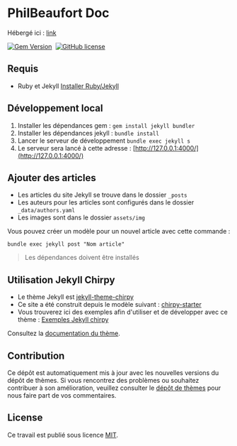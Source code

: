 # PhilBeaufort Doc

Hébergé ici : [link](http://docs.beaufort.dev)

[![Gem Version](https://img.shields.io/gem/v/jekyll-theme-chirpy)][gem]&nbsp;
[![GitHub license](https://img.shields.io/github/license/cotes2020/chirpy-starter.svg?color=blue)][mit]

## Requis

- Ruby et Jekyll [Installer Ruby/Jekyll](https://docs.beaufort.dev/posts/use-jekyll/)

## Développement local

1. Installer les dépendances gem : `gem install jekyll bundler`
1. Installer les dépendances jekyll : `bundle install`
1. Lancer le serveur de développement `bundle exec jekyll s`
1. Le serveur sera lancé à cette adresse : [http://127.0.0.1:4000/](http://127.0.0.1:4000/)

## Ajouter des articles

- Les articles du site Jekyll se trouve dans le dossier `_posts`
- Les auteurs pour les articles sont configurés dans le dossier `_data/authors.yaml`
- Les images sont dans le dossier `assets/img`

Vous pouvez créer un modèle pour un nouvel article avec cette commande :

```shell
bundle exec jekyll post "Nom article"
```

> Les dépendances doivent être installés

## Utilisation Jekyll Chirpy

- Le thème Jekyll est [jekyll-theme-chirpy][chirpy]
- Ce site a été construit depuis le modèle suivant : [chirpy-starter](https://github.com/cotes2020/chirpy-starter)
- Vous trouverez ici des exemples afin d'utiliser et de développer avec ce thème : [Exemples Jekyll chirpy](https://chirpy.cotes.page/)

Consultez la [documentation du thème](https://github.com/cotes2020/jekyll-theme-chirpy/wiki).

## Contribution

Ce dépôt est automatiquement mis à jour avec les nouvelles versions du dépôt de thèmes. Si vous rencontrez des problèmes ou souhaitez contribuer à son amélioration, veuillez consulter le [dépôt de thèmes][chirpy] pour nous faire part de vos commentaires.

## License

Ce travail est publié sous licence [MIT][mit].

[gem]: https://rubygems.org/gems/jekyll-theme-chirpy
[chirpy]: https://github.com/cotes2020/jekyll-theme-chirpy/
[mit]: https://github.com/cotes2020/chirpy-starter/blob/master/LICENSE

